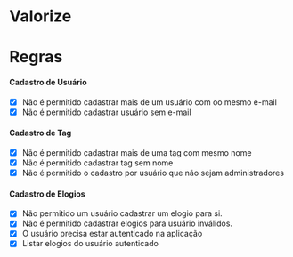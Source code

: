 # Valorize

# Regras
#### Cadastro de Usuário
- [x] Não é permitido cadastrar mais de um usuário com oo mesmo e-mail
- [x] Não é permitido cadastrar usuário sem e-mail

#### Cadastro de Tag
- [x] Não é permitido cadastrar mais de uma tag com mesmo nome
- [x] Não é permitido cadastrar tag sem nome
- [x] Não é permitido o cadastro por usuário que não sejam administradores

#### Cadastro de Elogios
- [x] Não permitido um usuário cadastrar um elogio para si.
- [x] Não é permitido cadastrar elogios para usuário inválidos.
- [x] O usuário precisa estar autenticado na aplicação
- [x] Listar elogios do usuário autenticado